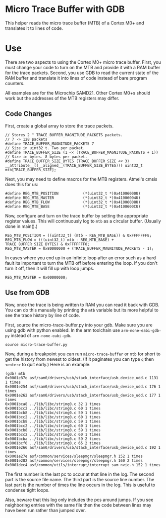 # Micro Trace Buffer with GDB
This helper reads the micro trace buffer (MTB) of a Cortex M0+ and translates it to
lines of code.

# Use
There are two aspects to using the Cortex M0+ micro trace buffer. First, you
must change your code to turn on the MTB and provide it with a RAM buffer for
the trace packets. Second, you use GDB to read the current state of the RAM
buffer and translate it into lines of code instead of bare program counters.

All examples are for the Microchip SAMD21. Other Cortex M0+s should work but the
addresses of the MTB registers may differ.

## Code Changes
First, create a global array to store the trace packets.

    // Stores 2 ^ TRACE_BUFFER_MAGNITUDE_PACKETS packets.
    // 7 -> 128 packets
    #define TRACE_BUFFER_MAGNITUDE_PACKETS 7
    // Size in uint32_t. Two per packet.
    #define TRACE_BUFFER_SIZE (1 << (TRACE_BUFFER_MAGNITUDE_PACKETS + 1))
    // Size in bytes. 8 bytes per packet.
    #define TRACE_BUFFER_SIZE_BYTES (TRACE_BUFFER_SIZE << 3)
    __attribute__((__aligned__(TRACE_BUFFER_SIZE_BYTES))) uint32_t mtb[TRACE_BUFFER_SIZE];

Next, you may need to define macros for the MTB registers. Atmel's cmsis does this for us:

    #define REG_MTB_POSITION           (*(uint32_t *)0x41006000U)
    #define REG_MTB_MASTER             (*(uint32_t *)0x41006004U)
    #define REG_MTB_FLOW               (*(uint32_t *)0x41006008U)
    #define REG_MTB_BASE               (*(uint32_t *)0x4100600CU)

Now, configure and turn on the trace buffer by setting the appropriate register values. This will continuously log to `mtb` as a circular buffer.
(Usually done in main().)

    REG_MTB_POSITION = ((uint32_t) (mtb - REG_MTB_BASE)) & 0xFFFFFFF8;
    REG_MTB_FLOW = (((uint32_t) mtb - REG_MTB_BASE) + TRACE_BUFFER_SIZE_BYTES) & 0xFFFFFFF8;
    REG_MTB_MASTER = 0x80000000 + (TRACE_BUFFER_MAGNITUDE_PACKETS - 1);

In cases where you end up in an infinite loop after an error such as a hard fault its important to turn the MTB off before entering the loop. If you don't turn it off, then it will fill up with loop jumps.

    REG_MTB_MASTER = 0x00000000;

## Use from GDB
Now, once the trace is being written to RAM you can read it back with GDB. You can do this manually by printing the `mtb` variable but its more helpful to see the trace history by line of code.

First, source the micro-trace-buffer.py into your gdb. Make sure you are using gdb with python enabled. In the arm toolchain use `arm-none-eabi-gdb-py` instead of `arm-none-eabi-gdb`.

    source micro-trace-buffer.py

Now, during a breakpoint you can run `micro-trace-buffer` or `mtb` for short to get the history from newest to oldest. (If it paginates you can type `q` then `<enter>` to quit early.) Here is an example:

    (gdb) mtb
    0x0001e87e asf/sam0/drivers/usb/stack_interface/usb_device_udd.c 1131 1 times
    0x0001e254 asf/sam0/drivers/usb/stack_interface/usb_device_udd.c 176 1 times
    0x0001e262 asf/sam0/drivers/usb/stack_interface/usb_device_udd.c 177 1 times
    0x0001bca8 ../lib/libc/string0.c 32 1 times
    0x0001bcc2 ../lib/libc/string0.c 60 1 times
    0x0001bcb8 ../lib/libc/string0.c 59 1 times
    0x0001bcc2 ../lib/libc/string0.c 60 1 times
    0x0001bcb8 ../lib/libc/string0.c 59 1 times
    0x0001bcc2 ../lib/libc/string0.c 60 1 times
    0x0001bcb8 ../lib/libc/string0.c 59 1 times
    0x0001bcc2 ../lib/libc/string0.c 60 1 times
    0x0001bcba ../lib/libc/string0.c 59 2 times
    0x0001bcf0 ../lib/libc/string0.c 65 2 times
    0x0001e266 asf/sam0/drivers/usb/stack_interface/usb_device_udd.c 192 1 times
    0x0001e27e asf/common/services/sleepmgr/sleepmgr.h 152 1 times
    0x0001e282 asf/common/services/sleepmgr/sleepmgr.h 160 2 times
    0x0001dec4 asf/common/utils/interrupt/interrupt_sam_nvic.h 152 1 times

The first number is the last pc to occur at that line in the log. The second part is the source file name. The third part is the source line number. The last part is the number of times the line occurs in the log. This is useful to condense tight loops.

Also, beware that this log only includes the pcs around jumps. If you see neighboring entries with the same file then the code between lines may have been run rather than jumped over.
